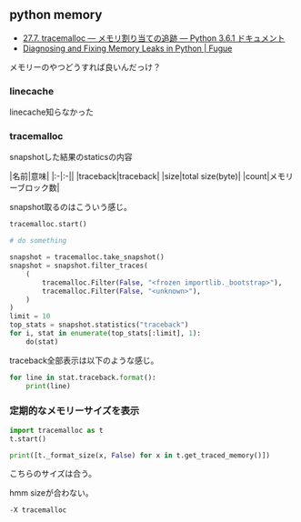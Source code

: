 ## python memory

- [27.7. tracemalloc — メモリ割り当ての追跡 — Python 3.6.1 ドキュメント](https://docs.python.jp/3/library/tracemalloc.html)
- [Diagnosing and Fixing Memory Leaks in Python | Fugue](https://blog.fugue.co/2017-03-06-diagnosing-and-fixing-memory-leaks-in-python.html)

メモリーのやつどうすれば良いんだっけ？

### linecache

linecache知らなかった


### tracemalloc

snapshotした結果のstaticsの内容

|名前|意味|
|:-|:-||
|traceback|traceback|
|size|total size(byte)|
|count|メモリーブロック数|

snapshot取るのはこういう感じ。

```python
tracemalloc.start()

# do something

snapshot = tracemalloc.take_snapshot()
snapshot = snapshot.filter_traces(
    (
        tracemalloc.Filter(False, "<frozen importlib._bootstrap>"),
        tracemalloc.Filter(False, "<unknown>"),
    )
)
limit = 10
top_stats = snapshot.statistics("traceback")
for i, stat in enumerate(top_stats[:limit], 1):
    do(stat)
```

traceback全部表示は以下のような感じ。

```python
for line in stat.traceback.format():
    print(line)
```

### 定期的なメモリーサイズを表示

```python
import tracemalloc as t
t.start()

print([t._format_size(x, False) for x in t.get_traced_memory()])
```

こちらのサイズは合う。

hmm sizeが合わない。

`-X tracemalloc`
